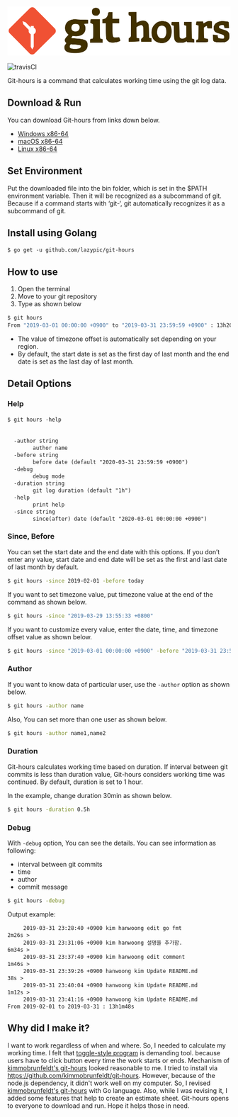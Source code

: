 ![logo](figures/git-hours.svg)

![travisCI](https://secure.travis-ci.org/lazypic/git-hours.png)

Git-hours is a command that calculates working time using the git log data.


## Download & Run
You can download Git-hours from links down below.

- [Windows x86-64](https://github.com/lazypic/git-hours/releases/download/v0.0.6/git-hours_windows_x86-64.tgz)
- [macOS x86-64](https://github.com/lazypic/git-hours/releases/download/v0.0.6/git-hours_darwin_x86-64.tgz)
- [Linux x86-64](https://github.com/lazypic/git-hours/releases/download/v0.0.6/git-hours_linux_x86-64.tgz)

## Set Environment
Put the downloaded file into the bin folder, which is set in the $PATH environment variable.
Then it will be recognized as a subcommand of git.
Because if a command starts with ‘git-‘, git automatically recognizes it as a subcommand of git.

## Install using Golang
```
$ go get -u github.com/lazypic/git-hours
```

## How to use

1. Open the terminal
1. Move to your git repository
1. Type as shown below

```bash
$ git hours
From "2019-03-01 00:00:00 +0900" to "2019-03-31 23:59:59 +0900" : 13h20m9s
```
- The value of timezone offset is automatically set depending on your region.
- By default, the start date is set as the first day of last month and the end date is set as the last day of last month. 

## Detail Options

### Help
```
$ git hours -help


  -author string
    	author name
  -before string
    	before date (default "2020-03-31 23:59:59 +0900")
  -debug
    	debug mode
  -duration string
    	git log duration (default "1h")
  -help
    	print help
  -since string
    	since(after) date (default "2020-03-01 00:00:00 +0900")
```

### Since, Before
You can set the start date and the end date with this options.
If you don’t enter any value, start date and end date will be set as the first and last date of last month by default.

```bash
$ git hours -since 2019-02-01 -before today
```

If you want to set timezone value, put timezone value at the end of the command as shown below.

```bash
$ git hours -since "2019-03-29 13:55:33 +0800"
```

If you want to customize every value, enter the date, time, and timezone offset value as shown below.

```bash
$ git hours -since "2019-03-01 00:00:00 +0900" -before "2019-03-31 23:59:59 +0900"
```

### Author
If you want to know data of particular user,  use the `-author` option as shown below.

```bash
$ git hours -author name
```

Also, You can set more than one user as shown below.

```bash
$ git hours -author name1,name2
```

### Duration
Git-hours calculates working time based on duration. If interval between git commits is less than duration value, Git-hours considers working time was continued.
By default, duration is set to 1 hour.

In the example, change duration 30min as shown below.
```bash
$ git hours -duration 0.5h
```

### Debug
With `-debug` option, You can see the details.
You can see information as following:

- interval between git commits
- time
- author
- commit message

```bash
$ git hours -debug
```

Output example:
```
	 2019-03-31 23:28:40 +0900 kim hanwoong edit go fmt
2m26s >
	 2019-03-31 23:31:06 +0900 kim hanwoong 설명을 추가함.
6m34s >
	 2019-03-31 23:37:40 +0900 kim hanwoong edit comment
1m46s >
	 2019-03-31 23:39:26 +0900 hanwoong kim Update README.md
38s >
	 2019-03-31 23:40:04 +0900 hanwoong kim Update README.md
1m12s >
	 2019-03-31 23:41:16 +0900 hanwoong kim Update README.md
From 2019-02-01 to 2019-03-31 : 13h1m48s
```


## Why did I make it?
I want to work regardless of when and where.
So, I needed to calculate my working time.
I felt that [toggle-style program](https://toggl.com) is demanding tool. because users have to click button every time the work starts or ends.
Mechanism of [kimmobrunfeldt's git-hours](https://github.com/kimmobrunfeldt/git-hours#how-it-works) looked reasonable to me.
I tried to install via https://github.com/kimmobrunfeldt/git-hours. However, because of the node.js dependency, it didn't work well on my computer.
So, I revised [kimmobrunfeldt's git-hours](https://github.com/kimmobrunfeldt/git-hours) with Go language.
Also, while I was revising it, I added some features that help to create an estimate sheet.
Git-hours opens to everyone to download and run. Hope it helps those in need.

